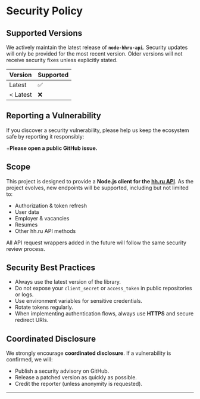 # Security Policy

## Supported Versions

We actively maintain the latest release of **`node-hhru-api`**. Security updates will only be provided for the most recent version.
Older versions will not receive security fixes unless explicitly stated.

| Version  | Supported |
| -------- | --------- |
| Latest   | ✅        |
| < Latest | ❌        |

## Reporting a Vulnerability

If you discover a security vulnerability, please help us keep the ecosystem safe by reporting it responsibly:

+**Please open a public GitHub issue.**

## Scope

This project is designed to provide a **Node.js client for the [hh.ru API](https://api.hh.ru/)**.
As the project evolves, new endpoints will be supported, including but not limited to:

- Authorization & token refresh
- User data
- Employer & vacancies
- Resumes
- Other hh.ru API methods

All API request wrappers added in the future will follow the same security review process.

## Security Best Practices

- Always use the latest version of the library.
- Do not expose your `client_secret` or `access_token` in public repositories or logs.
- Use environment variables for sensitive credentials.
- Rotate tokens regularly.
- When implementing authentication flows, always use **HTTPS** and secure redirect URIs.

## Coordinated Disclosure

We strongly encourage **coordinated disclosure**. If a vulnerability is confirmed, we will:

- Publish a security advisory on GitHub.
- Release a patched version as quickly as possible.
- Credit the reporter (unless anonymity is requested).

---

